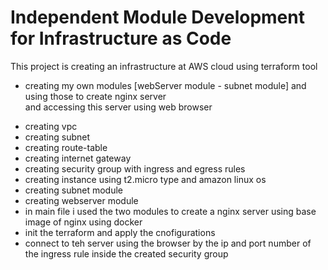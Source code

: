 # Independent Module Development for Infrastructure as Code

This project is creating an infrastructure at AWS cloud using terraform tool 
* creating my own modules [webServer module - subnet module] and using those to create nginx server  
  and accessing this server using web browser 

- creating vpc 
- creating subnet 
- creating route-table 
- creating internet gateway
- creating security group with ingress and egress rules 
- creating instance using t2.micro type and amazon linux os
- creating subnet module
- creating webserver module
- in main file i used the two modules to create a nginx server using base image of nginx using docker  
- init the terraform and apply the cnofigurations
- connect to teh server using the browser by the ip and port number of the ingress rule inside the created security group
